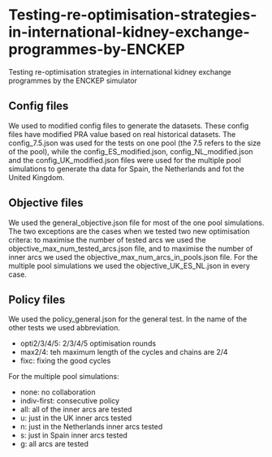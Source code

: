 # Testing-re-optimisation-strategies-in-international-kidney-exchange-programmes-by-ENCKEP
Testing re-optimisation strategies in international kidney exchange programmes by the ENCKEP simulator

## Config files
We used to modified config files to generate the datasets. These config files have modified PRA value based on real historical datasets.
The config_7.5.json was used for the tests on one pool (the 7.5 refers to the size of the pool), while the config_ES_modified.json, config_NL_modified.json and the config_UK_modified.json files were used for the multiple pool simulations to generate tha data for Spain, the Netherlands and fot the United Kingdom.

## Objective files
We used the general_objective.json file for most of the one pool simulations. The two exceptions are the cases when we tested two new optimisation critera: to maximise the number of tested arcs we used the objective_max_num_tested_arcs.json file, and to maximise the number of inner arcs we used the objective_max_num_arcs_in_pools.json file.
For the multiple pool simulations we used the objective_UK_ES_NL.json in every case.

## Policy files
We used the policy_general.json for the general test. In the name of the other tests we used abbreviation.
- opti2/3/4/5: 2/3/4/5 optimisation rounds
- max2/4: teh maximum length of the cycles and chains are 2/4
- fixc: fixing the good cycles

For the multiple pool simulations:
- none: no collaboration
- indiv-first: consecutive policy
- all: all of the inner arcs are tested
- u: just in the UK inner arcs tested
- n: just in the Netherlands inner arcs tested
- s: just in Spain inner arcs tested
- g: all arcs are tested
